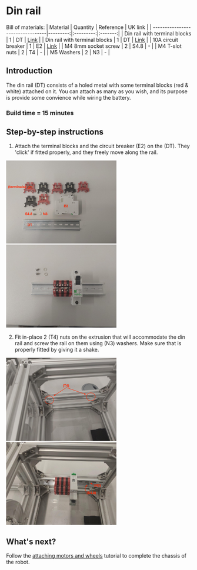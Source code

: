 # Din rail

Bill of materials:
| Material                         | Quantity | Reference | UK link |
| ---------------------------------|---------:|:---------:|:-------:|
| Din rail with terminal blocks | 1 | DT | [Link](https://amz.run/5TFF) |
| Din rail with terminal blocks | 1 | DT | [Link](https://amz.run/5TFF) |
| 10A circuit breaker | 1 | E2 | [Link](https://amz.run/5TFI) |
| M4 8mm socket screw | 2 | S4.8 | - |
| M4 T-slot nuts | 2 | T4 | - |
| M5 Washers | 2 | N3 | - |


## Introduction

The din rail (DT) consists of a holed metal with some terminal blocks (red & white) attached on it. You can attach as many as you wish, and its purpose is provide some convience while wiring the battery.

### Build time = 15 minutes

## Step-by-step instructions

1. Attach the terminal blocks and the circuit breaker (E2) on the (DT). They 'click' if fitted properly, and they freely move along the rail.

<p float="center">
  <img src="../../Documentation/Images/din_rail_1.jpeg" title="Attaching the terminal blokcs on the din rail." width="300"/>
  <img src="../../Documentation/Images/din_rail_2.jpeg" title="The din rail assembled" width="300"/>
</p>

2. Fit in-place 2 (T4) nuts on the extrusion that will accommodate the din rail and screw the rail on them using (N3) washers. Make sure that is properly fitted by giving it a shake.

<p float="center">
  <img src="../../Documentation/Images/din_rail_3.jpeg" title="Attaching the terminal blokcs on the din rail." width="300"/>
  <img src="../../Documentation/Images/din_rail_4.jpeg" title="The din rail assembled" width="300"/>
</p>


## What's next?
Follow the [attaching motors and wheels](./motors_and_wheels.md) tutorial to complete the chassis of the robot.